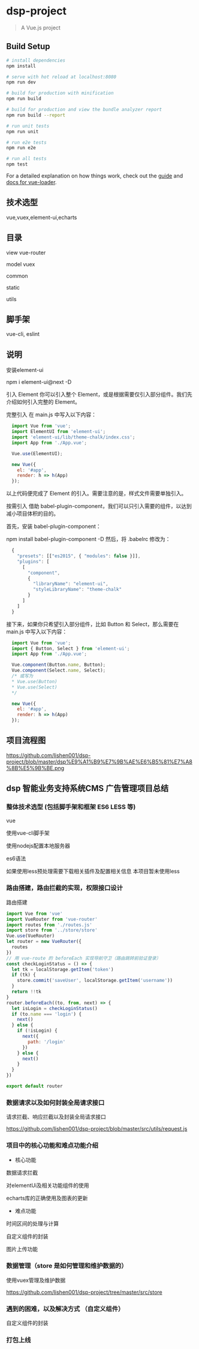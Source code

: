 # dsp-project

> A Vue.js project

## Build Setup

``` bash
# install dependencies
npm install

# serve with hot reload at localhost:8080
npm run dev

# build for production with minification
npm run build

# build for production and view the bundle analyzer report
npm run build --report

# run unit tests
npm run unit

# run e2e tests
npm run e2e

# run all tests
npm test
```

For a detailed explanation on how things work, check out the [guide](http://vuejs-templates.github.io/webpack/) and [docs for vue-loader](http://vuejs.github.io/vue-loader).

## 技术选型

  vue,vuex,element-ui,echarts

## 目录

  view
    vue-router

  model
    vuex

  common

  static

  utils

## 脚手架

  vue-cli, eslint

## 说明

  安装element-ui

  npm i element-ui@next -D

  引入 Element
  你可以引入整个 Element，或是根据需要仅引入部分组件。我们先介绍如何引入完整的 Element。

  完整引入
  在 main.js 中写入以下内容：
```js
  import Vue from 'vue';
  import ElementUI from 'element-ui';
  import 'element-ui/lib/theme-chalk/index.css';
  import App from './App.vue';

  Vue.use(ElementUI);

  new Vue({
    el: '#app',
    render: h => h(App)
  });
```
  以上代码便完成了 Element 的引入。需要注意的是，样式文件需要单独引入。

  按需引入
  借助 babel-plugin-component，我们可以只引入需要的组件，以达到减小项目体积的目的。

  首先，安装 babel-plugin-component：

  npm install babel-plugin-component -D
  然后，将 .babelrc 修改为：
```js
  {
    "presets": [["es2015", { "modules": false }]],
    "plugins": [
      [
        "component",
        {
          "libraryName": "element-ui",
          "styleLibraryName": "theme-chalk"
        }
      ]
    ]
  }
```
  接下来，如果你只希望引入部分组件，比如 Button 和 Select，那么需要在 main.js 中写入以下内容：
```js
  import Vue from 'vue';
  import { Button, Select } from 'element-ui';
  import App from './App.vue';

  Vue.component(Button.name, Button);
  Vue.component(Select.name, Select);
  /* 或写为
  * Vue.use(Button)
  * Vue.use(Select)
  */

  new Vue({
    el: '#app',
    render: h => h(App)
  });
```
## 项目流程图

https://github.com/lishen001/dsp-project/blob/master/dsp%E9%A1%B9%E7%9B%AE%E6%B5%81%E7%A8%8B%E5%9B%BE.png

## dsp 智能业务支持系统CMS 广告管理项目总结

### 整体技术选型 (包括脚手架和框架 ES6 LESS 等)

vue

使用vue-cli脚手架

使用nodejs配置本地服务器

es6语法

如果使用less预处理需要下载相关插件及配置相关信息
本项目暂未使用less

### 路由搭建，路由拦截的实现，权限接口设计

路由搭建
```js
import Vue from 'vue'
import VueRouter from 'vue-router'
import routes from './routes.js'
import store from '../store/store'
Vue.use(VueRouter)
let router = new VueRouter({
  routes
})
// 用 vue-route 的 beforeEach 实现导航守卫（路由跳转前验证登录）
const checkLoginStatus = () => {
  let tk = localStorage.getItem('token')
  if (tk) {
    store.commit('saveUser', localStorage.getItem('username'))
  }
  return !!tk
}
router.beforeEach((to, from, next) => {
  let isLogin = checkLoginStatus()
  if (to.name === 'login') {
    next()
  } else {
    if (!isLogin) {
      next({
        path: '/login'
      })
    } else {
      next()
    }
  }
})

export default router
```

### 数据请求以及如何封装全局请求接口

请求拦截、响应拦截以及封装全局请求接口

https://github.com/lishen001/dsp-project/blob/master/src/utils/request.js

### 项目中的核心功能和难点功能介绍

* 核心功能

数据请求拦截

对elementUi及相关功能组件的使用

echarts库的正确使用及图表的更新

* 难点功能

时间区间的处理与计算

自定义组件的封装

图片上传功能


### 数据管理（store 是如何管理和维护数据的）

使用vuex管理及维护数据

https://github.com/lishen001/dsp-project/tree/master/src/store

### 遇到的困难，以及解决方式 （自定义组件）

自定义组件的封装

### 打包上线
